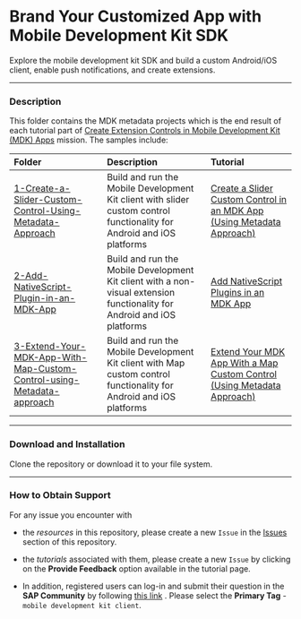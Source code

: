 # Brand Your Customized App with Mobile Development Kit SDK

Explore the mobile development kit SDK and build a custom Android/iOS client, enable push notifications, and create extensions.

---

### Description

This folder contains the MDK metadata projects which is the end result of each tutorial part of [Create Extension Controls in Mobile Development Kit (MDK) Apps](https://developers.sap.com/mission.mobile-dev-kit-controls.html) mission.
The samples include:

| Folder                                                                                                                                                                                                     | Description                                                                                                             | Tutorial                                                                                                                                               |
| :--------------------------------------------------------------------------------------------------------------------------------------------------------------------------------------------------------- | :---------------------------------------------------------------------------------------------------------------------- | :----------------------------------------------------------------------------------------------------------------------------------------------------- |
| [1-Create-a-Slider-Custom-Control-Using-Metadata-Approach](/6-Create-Extension-Controls-in-Mobile-Development-Kit-Apps/1-Create-a-Slider-Custom-Control-Using-Metadata-Approach)                           | Build and run the Mobile Development Kit client with slider custom control functionality for Android and iOS platforms  | [Create a Slider Custom Control in an MDK App (Using Metadata Approach)](https://developers.sap.com/tutorials/cp-mobile-dev-kit-slider-extension.html) |
| [2-Add-NativeScript-Plugin-in-an-MDK-App](/6-Create-Extension-Controls-in-Mobile-Development-Kit-Apps/2-Add-NativeScript-Plugin-in-an-MDK-App)                                                             | Build and run the Mobile Development Kit client with a non-visual extension functionality for Android and iOS platforms | [Add NativeScript Plugins in an MDK App](https://developers.sap.com/tutorials/cp-mobile-dev-kit-nativescript-geolocation.html)                         |
| [3-Extend-Your-MDK-App-With-Map-Custom-Control-using-Metadata-approach](/6-Create-Extension-Controls-in-Mobile-Development-Kit-Apps/3-Extend-Your-MDK-App-With-Map-Custom-Control-using-Metadata-approach) | Build and run the Mobile Development Kit client with Map custom control functionality for Android and iOS platforms     | [Extend Your MDK App With a Map Custom Control (Using Metadata Approach)](https://developers.sap.com/tutorials/cp-mobile-dev-kit-map-extension.html)   |

---

### Download and Installation

Clone the repository or download it to your file system.

---

### How to Obtain Support

For any issue you encounter with

- the _resources_ in this repository, please create a new `Issue` in the [Issues](https://github.com/SAP/cloud-mdk-tutorial-samples/issues) section of this repository.
- the _tutorials_ associated with them, please create a new `Issue` by clicking on the **Provide Feedback** option available in the tutorial page.

- In addition, registered users can log-in and submit their question in the **SAP Community** by following [this link](https://answers.sap.com/questions/ask.html) .
  Please select the **Primary Tag** - `mobile development kit client`.
